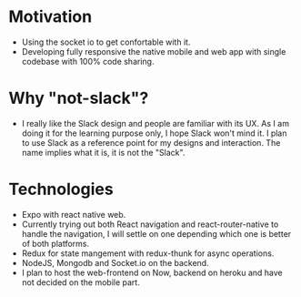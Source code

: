 
# Motivation
- Using the socket io to get confortable with it.
- Developing fully responsive the native mobile and web app with single codebase with 100% code sharing.

# Why "not-slack"?
- I really like the Slack design and people are familiar with its UX. As I am doing it for the learning purpose only, I hope Slack won't mind it. I plan to use Slack as a reference
point for my designs and interaction. The name implies what it is, it is not the "Slack".

# Technologies
- Expo with react native web.
- Currently trying out both React navigation and react-router-native to handle the navigation, I will settle on one depending which one is better of both platforms.
- Redux for state mangement with redux-thunk for async operations.
- NodeJS, Mongodb and Socket.io on the backend.
- I plan to host the web-frontend on Now, backend on heroku and have not decided on the mobile part.
